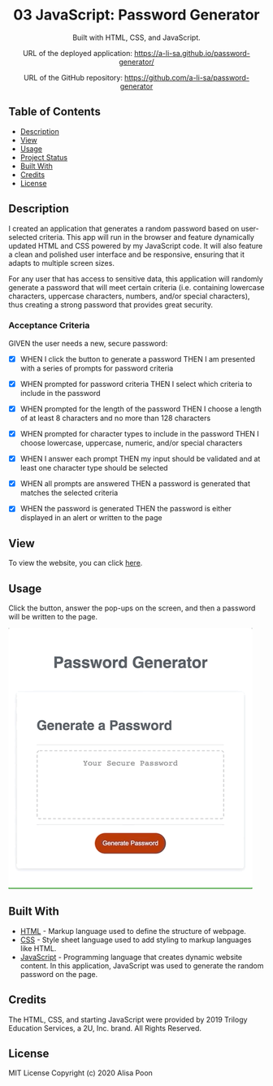 <div align="center">

# 03 JavaScript: Password Generator

Built with HTML, CSS, and JavaScript.

URL of the deployed application: https://a-li-sa.github.io/password-generator/

URL of the GitHub repository: https://github.com/a-li-sa/password-generator

</div>

## Table of Contents 

* [Description](#description)
* [View](#view)
* [Usage](#usage)
* [Project Status](#project-status)
* [Built With](#built-with)
* [Credits](#credits)
* [License](#license)

## Description

I created an application that generates a random password based on user-selected criteria. This app will run in the browser and feature dynamically updated HTML and CSS powered by my JavaScript code. It will also feature a clean and polished user interface and be responsive, ensuring that it adapts to multiple screen sizes.

For any user that has access to sensitive data, this application will randomly generate a password that will meet certain criteria (i.e. containing lowercase characters, uppercase characters, numbers, and/or special characters), thus creating a strong password that provides great security.

### Acceptance Criteria 
GIVEN the user needs a new, secure password: 
- [x] WHEN I click the button to generate a password THEN I am presented with a series of prompts for password criteria
- [x] WHEN prompted for password criteria THEN I select which criteria to include in the password
- [x] WHEN prompted for the length of the password THEN I choose a length of at least 8 characters and no more than 128 characters
- [x] WHEN prompted for character types to include in the password THEN I choose lowercase, uppercase, numeric, and/or special characters
- [x] WHEN I answer each prompt THEN my input should be validated and at least one character type should be selected
- [x] WHEN all prompts are answered THEN a password is generated that matches the selected criteria
- [x] WHEN the password is generated THEN the password is either displayed in an alert or written to the page


## View

To view the website, you can click [here](https://a-li-sa.github.io/password-generator/).

## Usage

Click the button, answer the pop-ups on the screen, and then a password will be written to the page. 

![](password.gif)

## Built With

* [HTML](https://html.spec.whatwg.org/) - Markup language used to define the structure of webpage.
* [CSS](https://www.w3.org/Style/CSS/) - Style sheet language used to add styling to markup languages like HTML. 
* [JavaScript](https://developer.mozilla.org/en-US/docs/Web/JavaScript) - Programming language that creates dynamic website content. In this application, JavaScript was used to generate the random password on the page. 

## Credits

The HTML, CSS, and starting JavaScript were provided by 2019 Trilogy Education Services, a 2U, Inc. brand. All Rights Reserved.

## License 

MIT License Copyright (c) 2020 Alisa Poon